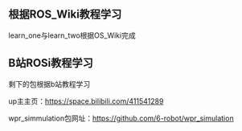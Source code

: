 
## 根据ROS_Wiki教程学习

learn_one与learn_two根据OS_Wiki完成

## B站ROSi教程学习

剩下的包根据b站教程学习

up主主页：https://space.bilibili.com/411541289

wpr_simmulation包网址：https://github.com/6-robot/wpr_simulation
